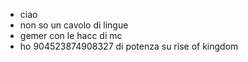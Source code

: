 - ciao
- non so un cavolo di lingue
- gemer con le hacc di mc
- ho 904523874908327 di potenza su rise of kingdom
